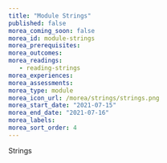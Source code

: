 ```yaml
---
title: "Module Strings"
published: false
morea_coming_soon: false
morea_id: module-strings
morea_prerequisites:
morea_outcomes:
morea_readings:
   - reading-strings
morea_experiences:
morea_assessments:
morea_type: module
morea_icon_url: /morea/strings/strings.png
morea_start_date: "2021-07-15"
morea_end_date: "2021-07-16"
morea_labels:
morea_sort_order: 4
---
```


Strings

